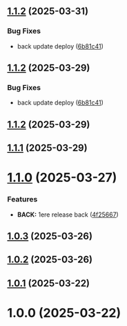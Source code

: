 ## [1.1.2](https://github.com/CestVianney/tresorboost/compare/v1.1.1...v1.1.2) (2025-03-31)


### Bug Fixes

* back update deploy ([6b81c41](https://github.com/CestVianney/tresorboost/commit/6b81c41901e2d5e809c6e28f3b830fed95c4662a))

## [1.1.2](https://github.com/CestVianney/tresorboost/compare/v1.1.1...v1.1.2) (2025-03-29)


### Bug Fixes

* back update deploy ([6b81c41](https://github.com/CestVianney/tresorboost/commit/6b81c41901e2d5e809c6e28f3b830fed95c4662a))

## [1.1.2](https://github.com/CestVianney/tresorboost/compare/v1.1.1...v1.1.2) (2025-03-29)

## [1.1.1](https://github.com/CestVianney/tresorboost/compare/v1.1.0...v1.1.1) (2025-03-29)

# [1.1.0](https://github.com/CestVianney/tresorboost/compare/v1.0.3...v1.1.0) (2025-03-27)


### Features

* **BACK:** 1ere release back ([4f25667](https://github.com/CestVianney/tresorboost/commit/4f2566763506b282d5a59f38a98969a33368d872))

## [1.0.3](https://github.com/CestVianney/tresorboost/compare/v1.0.2...v1.0.3) (2025-03-26)

## [1.0.2](https://github.com/CestVianney/tresorboost/compare/v1.0.1...v1.0.2) (2025-03-26)

## [1.0.1](https://github.com/CestVianney/tresorboost/compare/v1.0.0...v1.0.1) (2025-03-22)

# 1.0.0 (2025-03-22)
